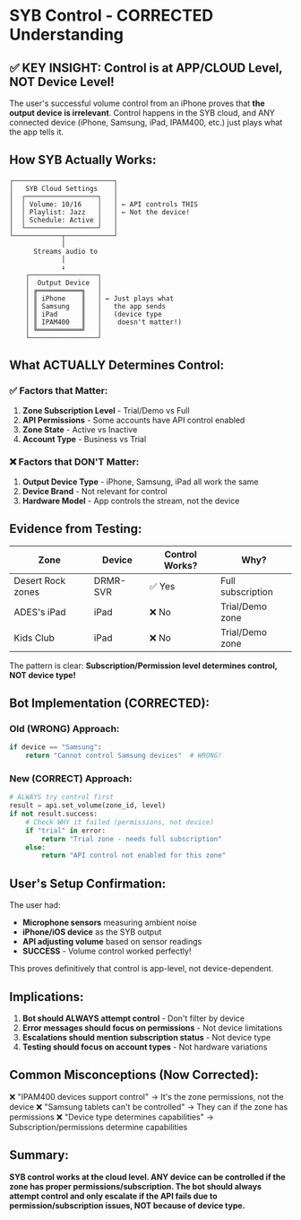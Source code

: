 # SYB Control - CORRECTED Understanding

## ✅ KEY INSIGHT: Control is at APP/CLOUD Level, NOT Device Level!

The user's successful volume control from an iPhone proves that **the output device is irrelevant**. Control happens in the SYB cloud, and ANY connected device (iPhone, Samsung, iPad, IPAM400, etc.) just plays what the app tells it.

## How SYB Actually Works:

```
┌─────────────────────────┐
│   SYB Cloud Settings    │
│  ┌──────────────────┐   │
│  │ Volume: 10/16    │   │ ← API controls THIS
│  │ Playlist: Jazz   │   │ ← Not the device!
│  │ Schedule: Active │   │
│  └──────────────────┘   │
└────────────┬────────────┘
             │
      Streams audio to
             │
             ↓
    ┌─────────────────┐
    │  Output Device  │
    │ ╔═══════════╗   │
    │ ║ iPhone    ║   │ ← Just plays what
    │ ║ Samsung   ║   │   the app sends
    │ ║ iPad      ║   │   (device type
    │ ║ IPAM400   ║   │    doesn't matter!)
    │ ╚═══════════╝   │
    └─────────────────┘
```

## What ACTUALLY Determines Control:

### ✅ Factors that Matter:
1. **Zone Subscription Level** - Trial/Demo vs Full
2. **API Permissions** - Some accounts have API control enabled
3. **Zone State** - Active vs Inactive
4. **Account Type** - Business vs Trial

### ❌ Factors that DON'T Matter:
1. **Output Device Type** - iPhone, Samsung, iPad all work the same
2. **Device Brand** - Not relevant for control
3. **Hardware Model** - App controls the stream, not the device

## Evidence from Testing:

| Zone | Device | Control Works? | Why? |
|------|--------|---------------|------|
| Desert Rock zones | DRMR-SVR | ✅ Yes | Full subscription |
| ADES's iPad | iPad | ❌ No | Trial/Demo zone |
| Kids Club | iPad | ❌ No | Trial/Demo zone |

The pattern is clear: **Subscription/Permission level determines control, NOT device type!**

## Bot Implementation (CORRECTED):

### Old (WRONG) Approach:
```python
if device == "Samsung":
    return "Cannot control Samsung devices"  # WRONG!
```

### New (CORRECT) Approach:
```python
# ALWAYS try control first
result = api.set_volume(zone_id, level)
if not result.success:
    # Check WHY it failed (permissions, not device)
    if "trial" in error:
        return "Trial zone - needs full subscription"
    else:
        return "API control not enabled for this zone"
```

## User's Setup Confirmation:

The user had:
- **Microphone sensors** measuring ambient noise
- **iPhone/iOS device** as the SYB output
- **API adjusting volume** based on sensor readings
- **SUCCESS** - Volume control worked perfectly!

This proves definitively that control is app-level, not device-dependent.

## Implications:

1. **Bot should ALWAYS attempt control** - Don't filter by device
2. **Error messages should focus on permissions** - Not device limitations  
3. **Escalations should mention subscription status** - Not device type
4. **Testing should focus on account types** - Not hardware variations

## Common Misconceptions (Now Corrected):

❌ "IPAM400 devices support control" → It's the zone permissions, not the device
❌ "Samsung tablets can't be controlled" → They can if the zone has permissions
❌ "Device type determines capabilities" → Subscription/permissions determine capabilities

## Summary:

**SYB control works at the cloud level. ANY device can be controlled if the zone has proper permissions/subscription. The bot should always attempt control and only escalate if the API fails due to permission/subscription issues, NOT because of device type.**